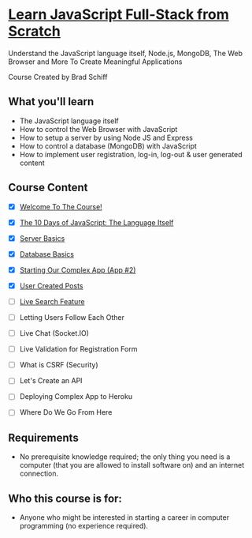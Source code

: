 # [Learn JavaScript Full-Stack from Scratch](https://www.udemy.com/course/learn-javascript-full-stack-from-scratch/)

Understand the JavaScript language itself, Node.js, MongoDB, The Web Browser and More To Create Meaningful Applications

Course Created by Brad Schiff


## What you'll learn

- The JavaScript language itself
- How to control the Web Browser with JavaScript
- How to setup a server by using Node JS and Express
- How to control a database (MongoDB) with JavaScript
- How to implement user registration, log-in, log-out & user generated content


## Course Content

- [x] [Welcome To The Course!](01-introduction)
- [x] [The 10 Days of JavaScript: The Language Itself](02-the-language-itself/README.md)
- [x] [Server Basics](03-server-basics/README.md)
- [x] [Database Basics](04-database-basics)
- [x] [Starting Our Complex App (App #2)](05-starting-complex-app)
- [x] [User Created Posts](06-user-created-posts)
- [ ] [Live Search Feature](07-live-search-feature)
- [ ] Letting Users Follow Each Other
- [ ] Live Chat (Socket.IO)
- [ ] Live Validation for Registration Form
- [ ] What is CSRF (Security)
- [ ] Let's Create an API
- [ ] Deploying Complex App to Heroku
- [ ] Where Do We Go From Here


## Requirements

- No prerequisite knowledge required; the only thing you need is a computer (that you are allowed to install software on) and an internet connection.


## Who this course is for:

- Anyone who might be interested in starting a career in computer programming (no experience required).
